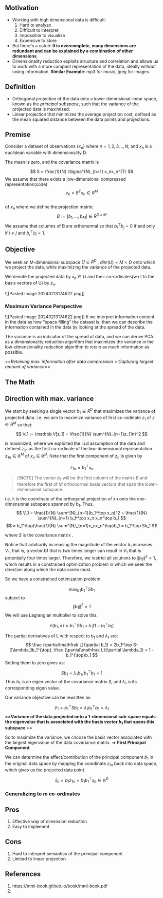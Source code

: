 ## Motivation 

- Working with high dimensional data is difficult:
	1. Hard to analyze
	2. Difficult to interpret
	3. Impossible to visualize
	4. Expensive to store
- But there's a catch: **It is overcomplete, many dimensions are redundant and can be explained by a combination of other dimensions**.
- Dimensionality reduction exploits structure and correlation and allows us to work with a more compact representation of the data, ideally without losing information.
	**Similar Example**: mp3 for music, jpeg for images

## Definition

- Orthogonal projection of the data onto a lower dimensional linear space, known as the *principal subspace*, such that the variance of the projected data is maximized.
- Linear projection that minimizes the average projection cost, defined as the mean squared distance between the data points and projections.
## Premise

Consider a dataset of observations {$x_n$} where $n = 1,2,3,..,N$, and $x_n$ is a euclidean variable with dimensionality D. 

The mean is zero, and the covariance matrix is 

$$
S = \frac{1}{N} \Sigma^{N}_{n=1} x_nx_n^{T}
$$
We assume that there exists a low-dimensional compressed representation(code).
$$
z_n = B^T x_n \in R^M
$$  
 of $x_n$ where we define the projection matrix:
$$
B:= [b_1,...,b_M] \in R^{D \times M}
$$
We assume that columns of B are orthonormal so that $b_i^{\top}b_j=0$  if and only if $i\neq j$ and $b_i^{\top}b_i=1$. 
## Objective
We seek an M-dimensional subspace $U\subseteq R^D$ , $dim(U) = M < D$ onto which we project the data, while maximizing the variance of the projected data. 

We denote the projected data by $\bar x_n \in U$ and their co-ordinates(w.r.t to the basis vectors of U) by $z_n$.   

![[Pasted image 20240213174622.png]]
### Maximum Variance Perspective
![[Pasted image 20240213174622.png]]
If we interpret information content in the data as how "space filling" the dataset is, then we can describe the information contained in the data by looking at the spread of the data.

The variance is an indicator of the spread of data, and we can derive PCA as a dimensionality reduction algorithm that maximizes the variance in the low-dimensionality reduction algorithm to retain as much information as possible.

==*Retaining max. information after data compression = Capturing largest amount of variance*==

## The Math

## Direction with max. variance

We start by seeking a single vector $b_1\in R^D$ that maximizes the variance of projected data. i.e. we aim to maximize variance of first co-ordinate $z_1$ of $z\in R^M$  so that:

$$
V_1 := \mathbb V[z_1] = \frac{1}{N} \sum^{N}_{n=1}z_{1n}^2
$$

is maximized, where we exploited the i.i.d assumption of the data and defined $z_{1n}$ as the first co-ordinate of the low-dimensional representation $z_{1n}\in \mathbb R^M$  of $x_n\in \mathbb R^D$. Note that the first component of $z_n$ is given by

$$
z_{1n} = b_1^\top x_n
$$
> [!NOTE] The vector $b_1$ will be the first column of the matrix $B$ and therefore the first of $M$ orthonormal basis vectors that span the lower-dimensional subspace.

i.e. it is the coordinate of the orthogonal projection of xn onto the one- dimensional subspace spanned by $b_1$. Thus, 
$$
V_1 = \frac{1}{N} \sum^{N}_{n=1}(b_1^\top x_n)^2 = \frac{1}{N} \sum^{N}_{n=1} b_1^\top x_n x_n^\top b_1
$$
$$
= b_1^\top(\frac{1}{N} \sum^{N}_{n=1}x_nx_n^\top)b_1 = b_1^\top Sb_1
$$

where $S$ is the covariance matrix .

Notice that arbitrarily increasing the magnitude of the vector $b_1$ increases $V_1$, that is, a vector b1 that is two times longer can result in $V_1$ that is potentially four times larger. Therefore, we restrict all solutions to $\lVert b_1\rVert ^2  = 1$, which results in a constrained optimization problem in which we seek the direction along which the data varies most.

So we have a constrained optimization problem.

$$
\max_{b1} b_1^\top Sb_1
$$
subject to $$
\lVert b_1\rVert ^2  = 1
$$
We will use Lagrangian multiplier to solve this.

$$
\mathfrak L(b_1,\lambda) = b_1^\top Sb_1 + \lambda_1(1-b_1^\top b_1)
$$

The partial derivatives of L with respect to $b_1$ and $\lambda_1$ are:
$$
\frac {\partial\mathfrak L}{\partial b_1} = 2b_1^\top S-2\lambda_1b_1^{\top}, \frac {\partial\mathfrak L}{\partial \lambda_1} = 1 - b_1^{\top}b_1
$$
Setting them to zero gives us:

$$
Sb_1 = \lambda_1b_1, b_1^\top b_1=1
$$
Thus $b_1$ is an eigen vector of the covariance matrix $S$, and $\lambda_1$ is its corresponding eigen value.

Our variance objective can be rewritten as:

$$
V_1 = b_1^\top Sb_1 = \lambda_1b_1^{\top}b_1 = \lambda_1
$$
==**Variance of the data projected onto a 1-dimensional sub-space equals the eigenvalue that is associated with the basis vector $b_1$ that spans this subspace**.==

So to maximize the variance, we choose the basis vector associated with the largest eigenvalue of the data covariance matrix. $\Rightarrow$ **First Principal Component**

We can determine the effect/contribution of the principal component $b_1$ in the original data space by mapping the coordinate $z_{1n}$ back into data space, which gives us the projected data point.

$$
\bar x_n = b_1 z_{1n} = b_1b_1^{\top}x_n \in \mathbb R^D
$$
### Generalizing to m co-ordinates


## Pros
1. Effective way of dimension reduction
2. Easy to implement
## Cons
1. Hard to interpret semantics of the principal component
2. Limited to linear projection

## References
1. https://mml-book.github.io/book/mml-book.pdf 
2. 